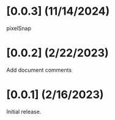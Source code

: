 # [0.0.3] (11/14/2024)

pixelSnap

# [0.0.2] (2/22/2023)

Add document comments

# [0.0.1] (2/16/2023)

Initial release.
